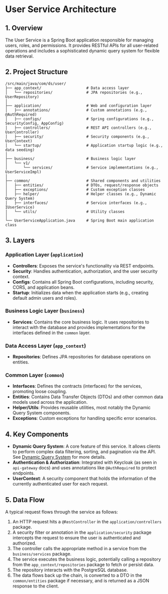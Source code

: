 # User Service Architecture

## 1. Overview

The User Service is a Spring Boot application responsible for managing users, roles, and permissions. It provides RESTful APIs for all user-related operations and includes a sophisticated dynamic query system for flexible data retrieval.

## 2. Project Structure

```
/src/main/java/com/ds/user/
├── app_context/                    # Data access layer
│   └── repositories/               # JPA repositories (e.g., UserRepository)
│
├── application/                    # Web and configuration layer
│   ├── annotations/                # Custom annotations (e.g., @AuthRequired)
│   ├── configs/                    # Spring configurations (e.g., SecurityConfig, AppConfig)
│   ├── controllers/                # REST API controllers (e.g., UserController)
│   ├── security/                   # Security components (e.g., UserContext)
│   └── startup/                    # Application startup logic (e.g., data seeding)
│
├── business/                       # Business logic layer
│   └── v1/
│       └── services/               # Service implementations (e.g., UserServiceImpl)
│
├── common/                         # Shared components and utilities
│   ├── entities/                   # DTOs, request/response objects
│   ├── exceptions/                 # Custom exception classes
│   ├── helper/                     # Helper classes (e.g., Dynamic Query System)
│   ├── interfaces/                 # Service interfaces (e.g., IUserService)
│   └── utils/                      # Utility classes
│
└── UserServiceApplication.java     # Spring Boot main application class
```

## 3. Layers

### Application Layer (`application`)
*   **Controllers**: Exposes the service's functionality via REST endpoints.
*   **Security**: Handles authentication, authorization, and the user security context.
*   **Configs**: Contains all Spring Boot configurations, including security, CORS, and application beans.
*   **Startup**: Initializes data when the application starts (e.g., creating default admin users and roles).

### Business Logic Layer (`business`)
*   **Services**: Contains the core business logic. It uses repositories to interact with the database and provides implementations for the interfaces defined in the `common` layer.

### Data Access Layer (`app_context`)
*   **Repositories**: Defines JPA repositories for database operations on entities.

### Common Layer (`common`)
*   **Interfaces**: Defines the contracts (interfaces) for the services, promoting loose coupling.
*   **Entities**: Contains Data Transfer Objects (DTOs) and other common data models used across the application.
*   **Helper/Utils**: Provides reusable utilities, most notably the Dynamic Query System components.
*   **Exceptions**: Custom exceptions for handling specific error scenarios.

## 4. Key Components

*   **Dynamic Query System**: A core feature of this service. It allows clients to perform complex data filtering, sorting, and pagination via the API. See [Dynamic Query System](./DYNAMIC_QUERY.md) for more details.
*   **Authentication & Authorization**: Integrated with Keycloak (as seen in `api-gateway` docs) and uses annotations like `@AuthRequired` to protect endpoints.
*   **UserContext**: A security component that holds the information of the currently authenticated user for each request.

## 5. Data Flow

A typical request flows through the service as follows:

1.  An HTTP request hits a `@RestController` in the `application/controllers` package.
2.  A security filter or annotation in the `application/security` package intercepts the request to ensure the user is authenticated and authorized.
3.  The controller calls the appropriate method in a service from the `business/services` package.
4.  The service executes the business logic, potentially calling a repository from the `app_context/repositories` package to fetch or persist data.
5.  The repository interacts with the PostgreSQL database.
6.  The data flows back up the chain, is converted to a DTO in the `common/entities` package if necessary, and is returned as a JSON response to the client.
